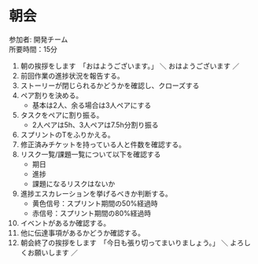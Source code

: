 # 朝会

参加者: 開発チーム  
所要時間：15分

1. 朝の挨拶をします　「おはようございます。」
       ＼ おはようございます ／
1. 前回作業の進捗状況を報告する。
1. ストーリーが閉じられるかどうかを確認し、クローズする
1. ペア割りを決める。
    - 基本は2人、余る場合は3人ペアにする
1. タスクをペアに割り振る。
    - 2人ペアは5h、3人ペアは7.5h分割り振る
1. スプリントのTをふりかえる。
1. 修正済みチケットを持っている人と件数を確認する。
1. リスク一覧/課題一覧について以下を確認する
    - 期日
    - 進捗
    - 課題になるリスクはないか
1. 進捗エスカレーションを挙げるべきか判断する。
    - 黄色信号：スプリント期間の50%経過時
    - 赤信号：スプリント期間の80%経過時
1. イベントがあるか確認する。
1. 他に伝達事項があるかどうか確認する。
1. 朝会終了の挨拶をします　「今日も張り切ってまいりましょう。」
       ＼ よろしくお願いします ／
